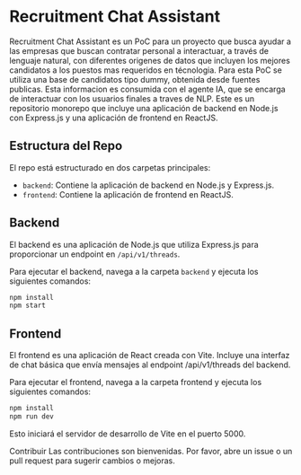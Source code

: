 # Recruitment Chat Assistant

Recruitment Chat Assistant es un PoC para un proyecto que busca ayudar a las empresas que buscan contratar personal a interactuar, a través de lenguaje natural, con diferentes origenes de datos que incluyen los mejores candidatos a los puestos mas requeridos en técnologia.
Para esta PoC se utiliza una base de candidatos tipo dummy, obtenida desde fuentes publicas. Esta informacion es consumida con el agente IA, que se encarga de interactuar con los usuarios finales a traves de NLP.
Este es un repositorio monorepo que incluye una aplicación de backend en Node.js con Express.js y una aplicación de frontend en ReactJS. 

## Estructura del Repo

El repo está estructurado en dos carpetas principales:

- `backend`: Contiene la aplicación de backend en Node.js y Express.js.
- `frontend`: Contiene la aplicación de frontend en ReactJS.

## Backend

El backend es una aplicación de Node.js que utiliza Express.js para proporcionar un endpoint en `/api/v1/threads`.

Para ejecutar el backend, navega a la carpeta `backend` y ejecuta los siguientes comandos:

```bash
npm install
npm start
```

## Frontend
El frontend es una aplicación de React creada con Vite. Incluye una interfaz de chat básica que envía mensajes al endpoint /api/v1/threads del backend.

Para ejecutar el frontend, navega a la carpeta frontend y ejecuta los siguientes comandos:

```bash
npm install
npm run dev
```

Esto iniciará el servidor de desarrollo de Vite en el puerto 5000.

Contribuir
Las contribuciones son bienvenidas. Por favor, abre un issue o un pull request para sugerir cambios o mejoras.
